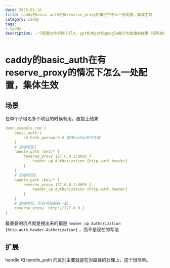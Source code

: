 ```yaml
---
date: 2025-01-10
title: caddy的basic_auth在有reserve_proxy的情况下怎么一处配置，集体生效
category: caddy
tags:
- caddy
description: 一个配置文件折腾了好久，gpt和类gpt和google都不太能搜到结果（误导居多），最后无意中还是gpt解决了
---
```

# caddy的basic_auth在有reserve_proxy的情况下怎么一处配置，集体生效
## 场景
在单个子域名多个项目的时候有用，直接上结果
```yaml
demo.example.com {
    basic_auth {
        ad hash_password # 要用caddy命令生成
    }
    # 后端项目1
    handle_path /be1/* {
        reverse_proxy 127.0.0.1:8093 {
            header_up Authorization {http.auth.header}
        }
    }
    # 后端项目2
    handle_path /be2/* {
        reverse_proxy 127.0.0.1:8095 {
            header_up Authorization {http.auth.header}
        }
    }
    # 前端地址，所有项目都在一起
    reverse_proxy  http://127.0.0.1
}

```
最重要的坑点就是搜出来的都是 `header_up Authorization {http.auth.header.Authorization}` ，而不是现在的写法

## 扩展
handle 和 handle_path 的区别主要就是在对路径的处理上，这个很简单。


